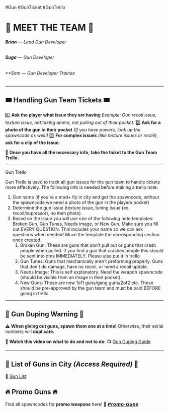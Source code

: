#Gun #GunTicket #GunTrello
# 🌟 MEET THE TEAM 🌟
###### **Brian** — *Lead Gun Developer* 
###### **Suga** — *Gun Developer* 

###### **Sam — *Gun Developer Trainee* 

--- 

## 🎟 Handling Gun Team Tickets 🎟 

1️⃣ **Ask the player what issue they are having** *Example: Gun recoil issue, texture issue, not taking ammo, not pulling out of their pocket.* 
2️⃣ **Ask for a photo of the gun in their pocket** *(*If you have powers, look up the spawncode as well!*)* 
3️⃣ **For complex issues** *(like texture issues or recoil)*, **ask for a clip of the issue.** 

📌 **Once you have all the necessary info, take the ticket to the Gun Team Trello.** 

--- 

Gun Trello

Gun Trello is used to track all gun issues for the gun team to handle tickets more effectively. The following info is needed before making a trello note:

1. Gun name (if you're a mod+ fly in city and get the spawncode, without the spawncode we need a photo of the gun in the players pocket)
2. Determine the gun issue (texture issue, tuning issue (ex. recoil/supressor), no item photo).
3. Based on the issue you will use one of the following note templates: Broken Gun, Gun Tunes, Needs Image, or New Gun. Make sure you fill out EVERY QUESTION. This includes your name so we can ask questions when needed! Move the template the corresponding section once created.
	1. Broken Gun: These are guns that don't pull out or guns that crash people when pulled. If you find a gun that crashes people this should be sent into dms IMMEDIATELY. Please also put it in trello
	2. Gun Tunes: Guns that mechanically aren't preforming properly. Guns that don't do damage, have no recoil, or need a recoil update.
	3. Needs Image: This is self explanatory. Need the weapon spawncode (should be visible from an image in their pocket).
	4. New Guns: These are new 1of1 guns/gang guns/2of2 etc. These should be pre-approved by the gun team and must be paid BEFORE going in trello

---
## 🚨 Gun Duping Warning 🚨

⚠️ **When giving out guns, spawn them one at a time!** Otherwise, their serial numbers will **duplicate.** 

🎥 **Watch this video on what to do and not to do:** 📺 [Gun Duping Guide](https://youtu.be/WD37QqBdprk) 

--- 

## 📝 **List of Guns in City** *(Access Required)* 📝 
📄 [Gun List](https://docs.google.com/spreadsheets/d/15JkKmJk6Sam6lrTnulOtXZOgUyR8s-0uaadx72aSw30/edit?usp=sharing) 

## 🔥 **Promo Guns** 🔥
Find all spawncodes for **promo weapons** here! 
🔫 [𝙋𝙧𝙤𝙢𝙤-𝙂𝙪𝙣𝙨](https://discord.com/channels/948070993518288936/1187889624488607835)